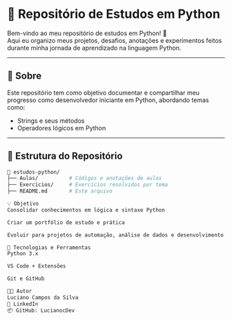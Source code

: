 # 🐍 Repositório de Estudos em Python

Bem-vindo ao meu repositório de estudos em Python! 🚀  
Aqui eu organizo meus projetos, desafios, anotações e experimentos feitos durante minha jornada de aprendizado na linguagem Python.

---

## 📘 Sobre

Este repositório tem como objetivo documentar e compartilhar meu progresso como desenvolvedor iniciante em Python, abordando temas como:

- Strings e seus métodos
- Operadores lógicos em Python

---

## 📁 Estrutura do Repositório

```bash
📂 estudos-python/
├── Aulas/          # Códigos e anotações de aulas
├── Exercicios/     # Exercícios resolvidos por tema
├── README.md       # Este arquivo

💡 Objetivo
Consolidar conhecimentos em lógica e sintaxe Python

Criar um portfólio de estudo e prática

Evoluir para projetos de automação, análise de dados e desenvolvimento web

🧰 Tecnologias e Ferramentas
Python 3.x

VS Code + Extensões

Git e GitHub

👨‍💻 Autor
Luciano Campos da Silva
🔗 LinkedIn
📦 GitHub: LucianocDev
